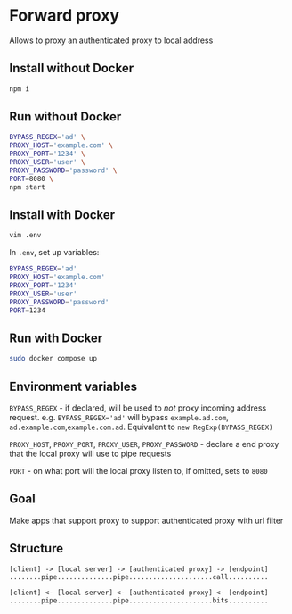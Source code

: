 # Forward proxy

Allows to proxy an authenticated proxy to local address

## Install without Docker

```bash
npm i
```

## Run without Docker

```bash
BYPASS_REGEX='ad' \
PROXY_HOST='example.com' \
PROXY_PORT='1234' \
PROXY_USER='user' \
PROXY_PASSWORD='password' \
PORT=8080 \
npm start
```

## Install with Docker

```bash
vim .env
```

In `.env`, set up variables:

```bash
BYPASS_REGEX='ad'
PROXY_HOST='example.com'
PROXY_PORT='1234'
PROXY_USER='user'
PROXY_PASSWORD='password'
PORT=1234
```

## Run with Docker

```bash
sudo docker compose up
```

## Environment variables

`BYPASS_REGEX` - if declared, will be used to _not_ proxy incoming address request. e.g. `BYPASS_REGEX='ad'` will bypass `example.ad.com`, `ad.example.com`,`example.com.ad`. Equivalent to `new RegExp(BYPASS_REGEX)`

`PROXY_HOST`, `PROXY_PORT`, `PROXY_USER`, `PROXY_PASSWORD` - declare a end proxy that the local proxy will use to pipe requests

`PORT` - on what port will the local proxy listen to, if omitted, sets to `8080`

## Goal

Make apps that support proxy to support authenticated proxy with url filter

## Structure

```
[client] -> [local server] -> [authenticated proxy] -> [endpoint]
........pipe..............pipe.....................call..........

[client] <- [local server] <- [authenticated proxy] <- [endpoint]
........pipe..............pipe.....................bits..........
```
